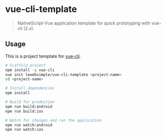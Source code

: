 # vue-cli-template

> NativeScript-Vue application template for quick prototyping with vue-cli (2.x).

## Usage

This is a project template for [vue-cli](https://github.com/vuejs/vue-cli).

``` bash
# Scaffold project
npm install -g vue-cli
vue init lewebsimple/vue-cli-template <project-name>
cd <project-name>

# Install dependencies
npm install

# Build for production
npm run build:android
npm run build:ios

# Watch for changes and run the application
npm run watch:android
npm run watch:ios
```
